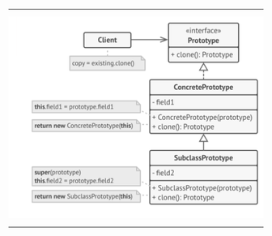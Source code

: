 ***

![Prototype](https://github.com/muarshad01/CPP_Design_Patterns/blob/main/images/creational/prototype.png)

***
